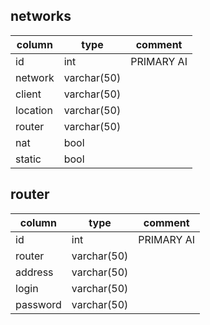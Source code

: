 ## networks

| column   | type        | comment |
| -------- | ----------- | ------- |
| id       | int         | PRIMARY AI      |
| network  | varchar(50) |         |
| client   | varchar(50) |         |
| location | varchar(50) |         |
| router   | varchar(50) |         |
| nat      | bool        |         |
| static   | bool        |         |

## router

| column   | type        | comment |
| -------- | ----------- | ------- |
| id       | int         | PRIMARY AI      |
| router   | varchar(50) |         |
| address  | varchar(50) |         |
| login    | varchar(50) |         |
| password | varchar(50) |         |

